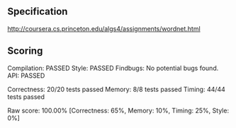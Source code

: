 ## Specification

http://coursera.cs.princeton.edu/algs4/assignments/wordnet.html

## Scoring

Compilation:  PASSED
Style:        PASSED
Findbugs:     No potential bugs found.
API:          PASSED

Correctness:  20/20 tests passed
Memory:       8/8 tests passed
Timing:       44/44 tests passed

Raw score: 100.00% [Correctness: 65%, Memory: 10%, Timing: 25%, Style: 0%]